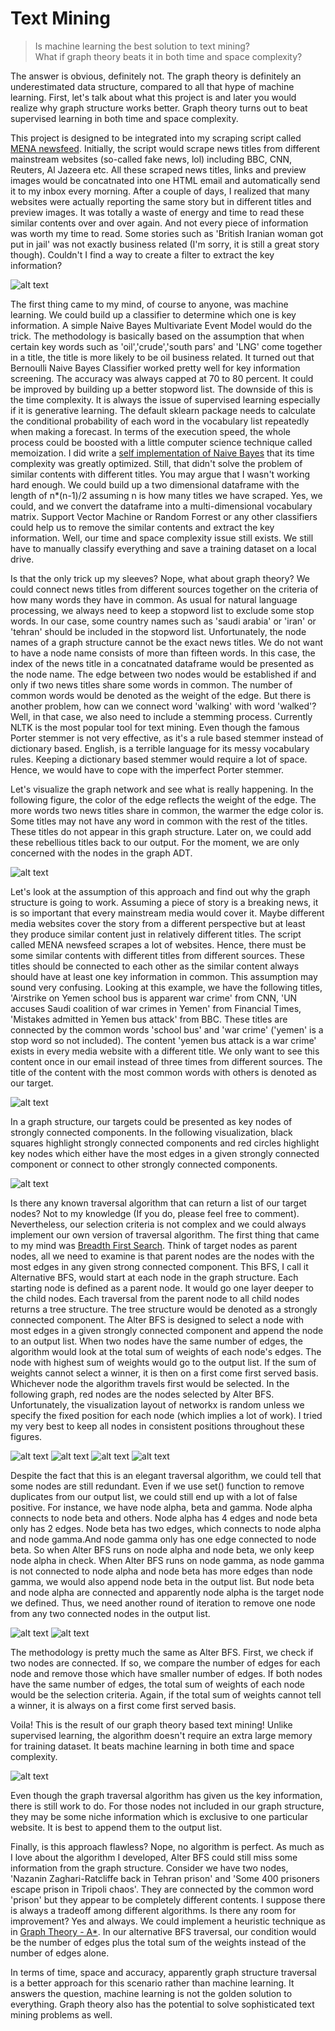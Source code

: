 # Text Mining

> Is machine learning the best solution to text mining?<br>What if graph theory beats it in both time and space complexity?

The answer is obvious, definitely not. The graph theory is definitely an underestimated data structure, compared to all that hype of machine learning. First, let's talk about what this project is and later you would realize why graph structure works better. Graph theory turns out to beat supervised learning in both time and space complexity. 

This project is designed to be integrated into my scraping script called <a href=https://github.com/je-suis-tm/web-scraping/blob/master/MENA%20Newsfeed.py>MENA newsfeed</a>. Initially, the script would scrape news titles from different mainstream websites (so-called fake news, lol) including BBC, CNN, Reuters, Al Jazeera etc. All these scraped news titles, links and preview images would be concatnated into one HTML email and automatically send it to my inbox every morning. After a couple of days, I realized that many websites were actually reporting the same story but in different titles and preview images. It was totally a waste of energy and time to read these similar contents over and over again. And not every piece of information was worth my time to read. Some stories such as 'British Iranian woman got put in jail' was not exactly business related (I'm sorry, it is still a great story though). Couldn't I find a way to create a filter to extract the key information?

![alt text](https://github.com/je-suis-tm/graph-theory/blob/master/Text%20Mining%20project/preview/email.PNG)

The first thing came to my mind, of course to anyone, was machine learning. We could build up a classifier to determine which one is key information. A simple Naive Bayes Multivariate Event Model would do the trick. The methodology is basically based on the assumption that when certain key words such as 'oil','crude','south pars' and 'LNG' come together in a title, the title is more likely to be oil business related. It turned out that Bernoulli Naive Bayes Classifier worked pretty well for key information screening. The accuracy was always capped at 70 to 80 percent. It could be improved by building up a better stopword list. The downside of this is the time complexity. It is always the issue of supervised learning especially if it is generative learning. The default sklearn package needs to calculate the conditional probability of each word in the vocabulary list repeatedly when making a forecast. In terms of the execution speed, the whole process could be boosted with a little computer science technique called memoization. I did write a <a href=https://github.com/je-suis-tm/machine-learning/blob/master/optimized%20naive%20bayes%20with%20memoization.py>self implementation of Naive Bayes</a> that its time complexity was greatly optimized. Still, that didn't solve the problem of similar contents with different titles. You may argue that I wasn't working hard enough. We could build up a two dimensional dataframe with the length of n*(n-1)/2 assuming n is how many titles we have scraped. Yes, we could, and we convert the dataframe into a multi-dimensional vocabulary matrix. Support Vector Machine or Random Forrest or any other classifiers could help us to remove the similar contents and extract the key information. Well, our time and space complexity issue still exists. We still have to manually classify everything and save a training dataset on a local drive.

Is that the only trick up my sleeves? Nope, what about graph theory? We could connect news titles from different sources together on the criteria of how many words they have in common. As usual for natural language processing, we always need to keep a stopword list to exclude some stop words. In our case, some country names such as 'saudi arabia' or 'iran' or 'tehran' should be included in the stopword list. Unfortunately, the node names of a graph structure cannot be the exact news titles. We do not want to have a node name consists of more than fifteen words. In this case, the index of the news title in a concatnated dataframe would be presented as the node name. The edge between two nodes would be established if and only if two news titles share some words in common. The number of common words would be denoted as the weight of the edge. But there is another problem, how can we connect word 'walking' with word 'walked'? Well, in that case, we also need to include a stemming process. Currently NLTK is the most popular tool for text mining. Even though the famous Porter stemmer is not very effective, as it's a rule based stemmer instead of dictionary based. English, is a terrible language for its messy vocabulary rules. Keeping a dictionary based stemmer would require a lot of space. Hence, we would have to cope with the imperfect Porter stemmer.

Let's visualize the graph network and see what is really happening. In the following figure, the color of the edge reflects the weight of the edge. The more words two news titles share in common, the warmer the edge color is. Some titles may not have any word in common with the rest of the titles. These titles do not appear in this graph structure. Later on, we could add these rebellious titles back to our output. For the moment, we are only concerned with the nodes in the graph ADT.

![alt text](https://github.com/je-suis-tm/graph-theory/blob/master/Text%20Mining%20project/preview/original.png)

Let's look at the assumption of this approach and find out why the graph structure is going to work. Assuming a piece of story is a breaking news, it is so important that every mainstream media would cover it. Maybe different media websites cover the story from a different perspective but at least they produce similar content just in relatively different titles. The script called MENA newsfeed scrapes a lot of websites. Hence, there must be some similar contents with different titles from different sources. These titles should be connected to each other as the similar content always should have at least one key information in common. This assumption may sound very confusing. Looking at this example, we have the following titles, 'Airstrike on Yemen school bus is apparent war crime' from CNN, 'UN accuses Saudi coalition of war crimes in Yemen' from Financial Times, 'Mistakes admitted in Yemen bus attack' from BBC. These titles are connected by the common words 'school bus' and 'war crime' ('yemen' is a stop word so not included). The content 'yemen bus attack is a war crime' exists in every media website with a different title. We only want to see this content once in our email instead of three times from different sources. The title of the content with the most common words with others is denoted as our target. 

![alt text](https://github.com/je-suis-tm/graph-theory/blob/master/Text%20Mining%20project/preview/edge.png)

In a graph structure, our targets could be presented as key nodes of strongly connected components. In the following visualization, black squares highlight strongly connected components and red circles highlight key nodes which either have the most edges in a given strongly connected component or connect to other strongly connected components.

![alt text](https://github.com/je-suis-tm/graph-theory/blob/master/Text%20Mining%20project/preview/initial%20target.png)

Is there any known traversal algorithm that can return a list of our target nodes? Not to my knowledge (If you do, please feel free to comment). Nevertheless, our selection criteria is not complex and we could always implement our own version of traversal algorithm. The first thing that came to my mind was <a href=https://github.com/je-suis-tm/graph-theory/blob/master/BFS%20DFS%20on%20DCG.ipynb>Breadth First Search</a>. Think of target nodes as parent nodes, all we need to examine is that parent nodes are the nodes with the most edges in any given strong connected component. This BFS, I call it Alternative BFS, would start at each node in the graph structure. Each starting node is defined as a parent node. It would go one layer deeper to the child nodes. Each traversal from the parent node to all child nodes returns a tree structure. The tree structure would be denoted as a strongly connected component. The Alter BFS is designed to select a node with most edges in a given strongly connected component and append the node to an output list. When two nodes have the same number of edges, the algorithm would look at the total sum of weights of each node's edges. The node with highest sum of weights would go to the output list. If the sum of weights cannot select a winner, it is then on a first come first served basis. Whichever node the algorithm travels first would be selected. In the following graph, red nodes are the nodes selected by Alter BFS. Unfortunately, the visualization layout of networkx is random unless we specify the fixed position for each node (which implies a lot of work). I tried my very best to keep all nodes in consistent positions throughout these figures.

![alt text](https://github.com/je-suis-tm/graph-theory/blob/master/Text%20Mining%20project/preview/bfs%20demo.png)
![alt text](https://github.com/je-suis-tm/graph-theory/blob/master/Text%20Mining%20project/preview/bfs.png)
![alt text](https://github.com/je-suis-tm/graph-theory/blob/master/Text%20Mining%20project/preview/bfs%20result.png)
![alt text](https://github.com/je-suis-tm/graph-theory/blob/master/Text%20Mining%20project/preview/small%20target.png)

Despite the fact that this is an elegant traversal algorithm, we could tell that some nodes are still redundant. Even if we use set() function to remove duplicates from our output list, we could still end up with a lot of false positive. For instance, we have node alpha, beta and gamma. Node alpha connects to node beta and others. Node alpha has 4 edges and node beta only has 2 edges. Node beta has two edges, which connects to node alpha and node gamma.And node gamma only has one edge connected to node beta. So when Alter BFS runs on node alpha and node beta, we only keep node alpha in check. When Alter BFS runs on node gamma, as node gamma is not connected to node alpha and node beta has more edges than node gamma, we would also append node beta in the output list. But node beta and node alpha are connected and apparently node alpha is the target node we defined. Thus, we need another round of iteration to remove one node from any two connected nodes in the output list. 


![alt text](https://github.com/je-suis-tm/graph-theory/blob/master/Text%20Mining%20project/preview/temp%20result.png)
![alt text](https://raw.githubusercontent.com/je-suis-tm/graph-theory/master/Text%20Mining%20project/preview/remove%20children%20demo.png)

The methodology is pretty much the same as Alter BFS. First, we check if two nodes are connected. If so, we compare the number of edges for each node and remove those which have smaller number of edges. If both nodes have the same number of edges, the total sum of weights of each node would be the selection criteria. Again, if the total sum of weights cannot tell a winner, it is always on a first come first served basis.

Voila! This is the result of our graph theory based text mining! Unlike supervised learning, the algorithm doesn't require an extra large memory for training dataset. It beats machine learning in both time and space complexity. 

![alt text](https://github.com/je-suis-tm/graph-theory/blob/master/Text%20Mining%20project/preview/final%20result.png)

Even though the graph traversal algorithm has given us the key information, there is still work to do. For those nodes not included in our graph structure, they may be some niche information which is exclusive to one particular website. It is best to append them to the output list. 

Finally, is this approach flawless? Nope, no algorithm is perfect. As much as I love about the algorithm I developed, Alter BFS could still miss some information from the graph structure. Consider we have two nodes, 'Nazanin Zaghari-Ratcliffe back in Tehran prison' and 'Some 400 prisoners escape prison in Tripoli chaos'. They are connected by the common word 'prison' but they appear to be completely different contents. I suppose there is always a tradeoff among different algorithms. Is there any room for improvement? Yes and always. We could implement a heuristic technique as in <a href=https://github.com/je-suis-tm/graph-theory/blob/master/a_star%20maze.ipynb>Graph Theory - A*</a>. In our alternative BFS traversal, our condition would be the number of edges plus the total sum of the weights instead of the number of edges alone. 

In terms of time, space and accuracy, apparently graph structure traversal is a better approach for this scenario rather than machine learning. It answers the question, machine learning is not the golden solution to everything. Graph theory also has the potential to solve sophisticated text mining problems as well.
